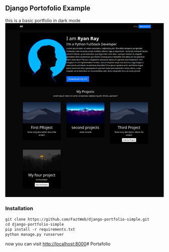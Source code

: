 ## Django Portofolio Example

this is a basic portfolio in dark mode
![](./screenshot.png)

### Installation

```
git clone https://github.com/FaztWeb/django-portfolio-simple.git
cd django-portfolio-simple
pip install -r requirements.txt
python manage.py runserver
```

now you can visit <a href="http://localhost:8000" target="_blank">http://localhost:8000</a># Portafolio
